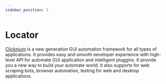 ```yaml
---
sidebar_position: 3
---
```


# Locator
[Clicknium](https://www.clicknium.com) is a new generation GUI automation framework for all types of applications. It provides easy and smooth eeveloper experience with high-level API for automate GUI application and intelligent pluggins. It provide you a new way to build your automate world. It also supports for web scraping bots, browser automation, testing for web and desktop applications. 
